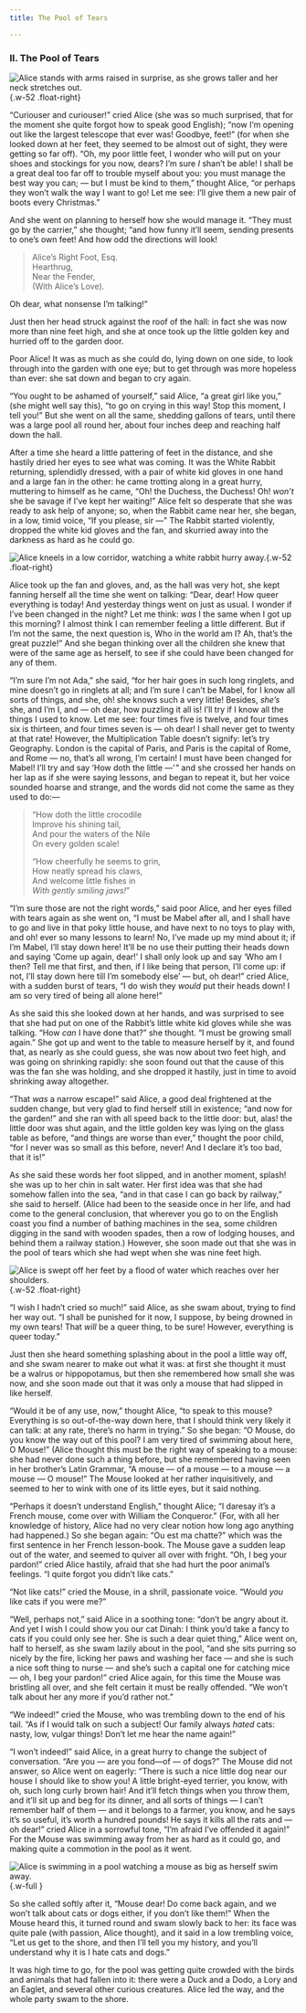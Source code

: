 ```yaml
---
title: The Pool of Tears

---
```


### II. The Pool of Tears

![Alice stands with arms raised in surprise, as she grows taller and her neck stretches out.](./images/illustration-5.png){.w-52 .float-right}

“Curiouser and curiouser!” cried Alice (she was so much surprised, that for the moment she quite forgot how to speak good English); “now I’m opening out like the largest telescope that ever was! Goodbye, feet!” (for when she looked down at her feet, they seemed to be almost out of sight, they were getting so far off). “Oh, my poor little feet, I wonder who will put on your shoes and stockings for you now, dears? I’m sure _I_ shan’t be able! I shall be a great deal too far off to trouble myself about you: you must manage the best way you can;⁠ — but I must be kind to them,” thought Alice, “or perhaps they won’t walk the way I want to go! Let me see: I’ll give them a new pair of boots every Christmas.”

And she went on planning to herself how she would manage it. “They must go by the carrier,” she thought; “and how funny it’ll seem, sending presents to one’s own feet! And how odd the directions will look!

> Alice’s Right Foot, Esq.<br>
> Hearthrug,<br>
> Near the Fender,<br>
> (With Alice’s Love).

Oh dear, what nonsense I’m talking!”

Just then her head struck against the roof of the hall: in fact she was now more than nine feet high, and she at once took up the little golden key and hurried off to the garden door.

Poor Alice! It was as much as she could do, lying down on one side, to look through into the garden with one eye; but to get through was more hopeless than ever: she sat down and began to cry again.

“You ought to be ashamed of yourself,” said Alice, “a great girl like you,” (she might well say this), “to go on crying in this way! Stop this moment, I tell you!” But she went on all the same, shedding gallons of tears, until there was a large pool all round her, about four inches deep and reaching half down the hall.

After a time she heard a little pattering of feet in the distance, and she hastily dried her eyes to see what was coming. It was the White Rabbit returning, splendidly dressed, with a pair of white kid gloves in one hand and a large fan in the other: he came trotting along in a great hurry, muttering to himself as he came, “Oh! the Duchess, the Duchess! Oh! _won’t_ she be savage if I’ve kept her waiting!” Alice felt so desperate that she was ready to ask help of anyone; so, when the Rabbit came near her, she began, in a low, timid voice, “If you please, sir ⁠—” The Rabbit started violently, dropped the white kid gloves and the fan, and skurried away into the darkness as hard as he could go.

![Alice kneels in a low corridor, watching a white rabbit hurry away.](./images/illustration-6.png){.w-52 .float-right}

Alice took up the fan and gloves, and, as the hall was very hot, she kept fanning herself all the time she went on talking: “Dear, dear! How queer everything is today! And yesterday things went on just as usual. I wonder if I’ve been changed in the night? Let me think: _was_ I the same when I got up this morning? I almost think I can remember feeling a little different. But if I’m not the same, the next question is, Who in the world am I? Ah, that’s the great puzzle!” And she began thinking over all the children she knew that were of the same age as herself, to see if she could have been changed for any of them.

“I’m sure I’m not Ada,” she said, “for her hair goes in such long ringlets, and mine doesn’t go in ringlets at all; and I’m sure I can’t be Mabel, for I know all sorts of things, and she, oh! she knows such a very little! Besides, _she’s_ she, and I’m I, and⁠ — oh dear, how puzzling it all is! I’ll try if I know all the things I used to know. Let me see: four times five is twelve, and four times six is thirteen, and four times seven is⁠ — oh dear! I shall never get to twenty at that rate! However, the Multiplication Table doesn’t signify: let’s try Geography. London is the capital of Paris, and Paris is the capital of Rome, and Rome ⁠— no, that’s all wrong, I’m certain! I must have been changed for Mabel! I’ll try and say ‘How doth the little ⁠—’ ” and she crossed her hands on her lap as if she were saying lessons, and began to repeat it, but her voice sounded hoarse and strange, and the words did not come the same as they used to do:⁠—

> “How doth the little crocodile<br>
> Improve his shining tail,<br>
> And pour the waters of the Nile<br>
> On every golden scale!
>
> “How cheerfully he seems to grin,<br>
> How neatly spread his claws,<br>
> And welcome little fishes in<br>
> _With gently smiling jaws!_”

“I’m sure those are not the right words,” said poor Alice, and her eyes filled with tears again as she went on, “I must be Mabel after all, and I shall have to go and live in that poky little house, and have next to no toys to play with, and oh! ever so many lessons to learn! No, I’ve made up my mind about it; if I’m Mabel, I’ll stay down here! It’ll be no use their putting their heads down and saying ‘Come up again, dear!’ I shall only look up and say ‘Who am I then? Tell me that first, and then, if I like being that person, I’ll come up: if not, I’ll stay down here till I’m somebody else’ ⁠— but, oh dear!” cried Alice, with a sudden burst of tears, “I do wish they _would_ put their heads down! I am so very tired of being all alone here!”

As she said this she looked down at her hands, and was surprised to see that she had put on one of the Rabbit’s little white kid gloves while she was talking. “How _can_ I have done that?” she thought. “I must be growing small again.” She got up and went to the table to measure herself by it, and found that, as nearly as she could guess, she was now about two feet high, and was going on shrinking rapidly: she soon found out that the cause of this was the fan she was holding, and she dropped it hastily, just in time to avoid shrinking away altogether.

“That _was_ a narrow escape!” said Alice, a good deal frightened at the sudden change, but very glad to find herself still in existence; “and now for the garden!” and she ran with all speed back to the little door: but, alas! the little door was shut again, and the little golden key was lying on the glass table as before, “and things are worse than ever,” thought the poor child, “for I never was so small as this before, never! And I declare it’s too bad, that it is!”

As she said these words her foot slipped, and in another moment, splash! she was up to her chin in salt water. Her first idea was that she had somehow fallen into the sea, “and in that case I can go back by railway,” she said to herself. (Alice had been to the seaside once in her life, and had come to the general conclusion, that wherever you go to on the English coast you find a number of bathing machines in the sea, some children digging in the sand with wooden spades, then a row of lodging houses, and behind them a railway station.) However, she soon made out that she was in the pool of tears which she had wept when she was nine feet high.

![Alice is swept off her feet by a flood of water which reaches over her shoulders.](./images/illustration-7.png){.w-52 .float-right}

“I wish I hadn’t cried so much!” said Alice, as she swam about, trying to find her way out. “I shall be punished for it now, I suppose, by being drowned in my own tears! That _will_ be a queer thing, to be sure! However, everything is queer today.”

Just then she heard something splashing about in the pool a little way off, and she swam nearer to make out what it was: at first she thought it must be a walrus or hippopotamus, but then she remembered how small she was now, and she soon made out that it was only a mouse that had slipped in like herself.

“Would it be of any use, now,” thought Alice, “to speak to this mouse? Everything is so out-of-the-way down here, that I should think very likely it can talk: at any rate, there’s no harm in trying.” So she began: “O Mouse, do you know the way out of this pool? I am very tired of swimming about here, O Mouse!” (Alice thought this must be the right way of speaking to a mouse: she had never done such a thing before, but she remembered having seen in her brother’s Latin Grammar, “A mouse ⁠— of a mouse⁠ — to a mouse ⁠— a mouse⁠ — O mouse!” The Mouse looked at her rather inquisitively, and seemed to her to wink with one of its little eyes, but it said nothing.

“Perhaps it doesn’t understand English,” thought Alice; “I daresay it’s a French mouse, come over with William the Conqueror.” (For, with all her knowledge of history, Alice had no very clear notion how long ago anything had happened.) So she began again: “Ou est ma chatte?” which was the first sentence in her French lesson-book. The Mouse gave a sudden leap out of the water, and seemed to quiver all over with fright. “Oh, I beg your pardon!” cried Alice hastily, afraid that she had hurt the poor animal’s feelings. “I quite forgot you didn’t like cats.”

“Not like cats!” cried the Mouse, in a shrill, passionate voice. “Would _you_ like cats if you were me?”

“Well, perhaps not,” said Alice in a soothing tone: “don’t be angry about it. And yet I wish I could show you our cat Dinah: I think you’d take a fancy to cats if you could only see her. She is such a dear quiet thing,” Alice went on, half to herself, as she swam lazily about in the pool, “and she sits purring so nicely by the fire, licking her paws and washing her face ⁠— and she is such a nice soft thing to nurse⁠ — and she’s such a capital one for catching mice ⁠— oh, I beg your pardon!” cried Alice again, for this time the Mouse was bristling all over, and she felt certain it must be really offended. “We won’t talk about her any more if you’d rather not.”

“We indeed!” cried the Mouse, who was trembling down to the end of his tail. “As if I would talk on such a subject! Our family always _hated_ cats: nasty, low, vulgar things! Don’t let me hear the name again!”

“I won’t indeed!” said Alice, in a great hurry to change the subject of conversation. “Are you⁠ — are you fond⁠—of ⁠— of dogs?” The Mouse did not answer, so Alice went on eagerly: “There is such a nice little dog near our house I should like to show you! A little bright-eyed terrier, you know, with oh, such long curly brown hair! And it’ll fetch things when you throw them, and it’ll sit up and beg for its dinner, and all sorts of things ⁠— I can’t remember half of them⁠ — and it belongs to a farmer, you know, and he says it’s so useful, it’s worth a hundred pounds! He says it kills all the rats and ⁠— oh dear!” cried Alice in a sorrowful tone, “I’m afraid I’ve offended it again!” For the Mouse was swimming away from her as hard as it could go, and making quite a commotion in the pool as it went.

![Alice is swimming in a pool watching a mouse as big as herself swim away.](./images/illustration-8.png){.w-full }

So she called softly after it, “Mouse dear! Do come back again, and we won’t talk about cats or dogs either, if you don’t like them!” When the Mouse heard this, it turned round and swam slowly back to her: its face was quite pale (with passion, Alice thought), and it said in a low trembling voice, “Let us get to the shore, and then I’ll tell you my history, and you’ll understand why it is I hate cats and dogs.”

It was high time to go, for the pool was getting quite crowded with the birds and animals that had fallen into it: there were a Duck and a Dodo, a Lory and an Eaglet, and several other curious creatures. Alice led the way, and the whole party swam to the shore.
